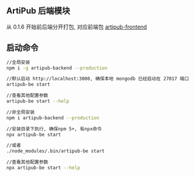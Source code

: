 ## ArtiPub 后端模块
从 0.1.6 开始前后端分开打包, 对应前端包 [artipub-frontend](https://www.npmjs.com/package/artipub-frontend)

## 启动命令

```bash
//全局安装
npm i -g artipub-backend --production

//默认启动 http://localhost:3000, 确保本地 mongodb 已经启动在 27017 端口
artipub-be start

//查看其他配置参数
artipub-be start --help
```

```bash
//非全局安装
npm i artipub-backend --production

//安装目录下执行, 确保npm 5+, 有npx命令
npx artipub-be start

//或者
./node_modules/.bin/artipub-be start

//查看其他配置参数
npx artipub-be start --help
```
